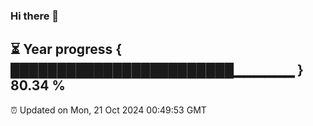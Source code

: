 ### Hi there 👋
⏳ Year progress { ████████████████████████▁▁▁▁▁▁ } 80.34 %
---
⏰ Updated on Mon, 21 Oct 2024 00:49:53 GMT

